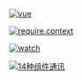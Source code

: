 [![vue]](../index.md)

[vue]:https://img.shields.io/badge/vue-doing-inactive?style=flat-square&labelColor=339966&logo=Vue.js

[![require.context]](./1.require.context().md)

[require.context]:https://img.shields.io/badge/1-require.context()-inactive?style=social&logo=Vue.js&logoColor=339966

[![watch]](./2.watch.md)

[watch]:https://img.shields.io/badge/2-watch-inactive?style=social&logo=Vue.js&logoColor=339966

[![14种组件通讯]](./3.14种组件通讯.md)

[14种组件通讯]:https://img.shields.io/badge/3-14种组件通讯-inactive?style=social&logo=Vue.js&logoColor=339966